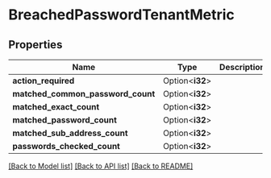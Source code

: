 # BreachedPasswordTenantMetric

## Properties

Name | Type | Description | Notes
------------ | ------------- | ------------- | -------------
**action_required** | Option<**i32**> |  | [optional]
**matched_common_password_count** | Option<**i32**> |  | [optional]
**matched_exact_count** | Option<**i32**> |  | [optional]
**matched_password_count** | Option<**i32**> |  | [optional]
**matched_sub_address_count** | Option<**i32**> |  | [optional]
**passwords_checked_count** | Option<**i32**> |  | [optional]

[[Back to Model list]](../README.md#documentation-for-models) [[Back to API list]](../README.md#documentation-for-api-endpoints) [[Back to README]](../README.md)


